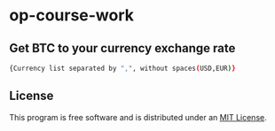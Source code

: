 # op-course-work

## Get BTC to your currency exchange rate 
```bash 
{Currency list separated by ",", without spaces(USD,EUR)}
```

## License
This program is free software and is distributed under an [MIT License](https://github.com/MrPaschenko/op-course-work/blob/master/LICENSE).

